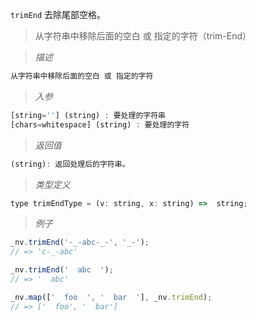 `trimEnd` 去除尾部空格。

> 从字符串中移除后面的空白 或 指定的字符（trim-End）

> *描述*

```javascript
从字符串中移除后面的空白 或 指定的字符 
```

> *入参*

```javascript
[string=''] (string) : 要处理的字符串
[chars=whitespace] (string) : 要处理的字符
```

> *返回值*

```javascript
(string): 返回处理后的字符串。
```

> *类型定义*

```javascript
type trimEndType = (v: string, x: string) =>  string;
```

> *例子*

```javascript
_nv.trimEnd('-_-abc-_-', '_-');
// => 'c-_-abc'
```
```javascript
_nv.trimEnd('  abc  ');
// => '  abc'
```
```javascript
_nv.map(['  foo  ', '  bar  '], _nv.trimEnd);
// => ['  foo', '  bar']
```
